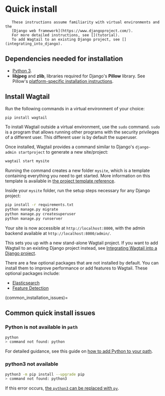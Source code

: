# Quick install

```{note}
   These instructions assume familiarity with virtual environments and the
   [Django web framework](https://www.djangoproject.com/).
   For more detailed instructions, see [](tutorial).
   To add Wagtail to an existing Django project, see [](integrating_into_django).
```

## Dependencies needed for installation

-   [Python 3](https://www.python.org/downloads/).
-   **libjpeg** and **zlib**, libraries required for Django's **Pillow** library.
    See Pillow's [platform-specific installation instructions](https://pillow.readthedocs.io/en/stable/installation.html#external-libraries).

## Install Wagtail
Run the following commands in a virtual environment of your choice:

```sh
pip install wagtail
```

To install Wagtail outside a virtual environment, use the `sudo` command. `sudo` is a program that allows running other programs with the security privileges of a different user. This different user is by default the superuser.

Once installed, Wagtail provides a command similar to Django's `django-admin startproject` to generate a new site/project:

```sh
wagtail start mysite
```

Running the command creates a new folder `mysite`, which is a template containing everything you need to get started.
More information on this template is available in
[the project template reference](/reference/project_template).

Inside your `mysite` folder, run the setup steps necessary for any Django project:

```sh
pip install -r requirements.txt
python manage.py migrate
python manage.py createsuperuser
python manage.py runserver
```

Your site is now accessible at `http://localhost:8000`, with the admin backend available at `http://localhost:8000/admin/`.

This sets you up with a new stand-alone Wagtail project.
If you want to add Wagtail to an existing Django project instead, see [Integrating Wagtail into a Django project](/getting_started/integrating_into_django).

There are a few optional packages that are not installed by default. You can install them  to improve performance or add features to Wagtail. These optional packages include:

-   [Elasticsearch](/advanced_topics/performance)
-   [Feature Detection](image_feature_detection)

(common_installation_issues)=

## Common quick install issues

### Python is not available in `path`

```sh
python
> command not found: python
```

For detailed guidance, see this guide on [how to add Python to your path](https://realpython.com/add-python-to-path/).

### python3 not available

```sh
python3 -m pip install --upgrade pip
> command not found: python3
```

If this error occurs, [the `python3` can be replaced with `py`](https://docs.python.org/3/faq/windows.html#how-do-i-run-a-python-program-under-windows).
